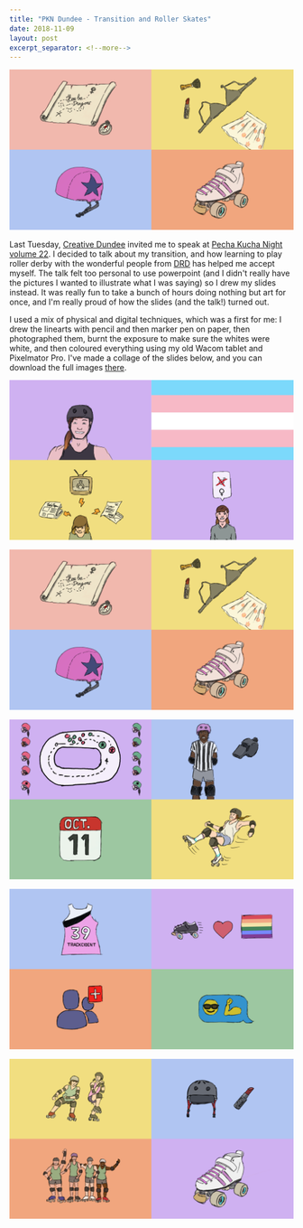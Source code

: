 ```yaml
---
title: "PKN Dundee - Transition and Roller Skates"
date: 2018-11-09
layout: post
excerpt_separator: <!--more-->
---
```

![PKN22, slides 5 to 8](/static/media/2018/11/pkn_2.png)

Last Tuesday, [Creative Dundee][crdnd] invited me to speak at [Pecha Kucha Night volume 22][pkn22]. I decided to talk about my transition, and how learning to play roller derby with the wonderful people from [DRD][drd] has helped me accept myself. The talk felt too personal to use powerpoint (and I didn't really have the pictures I wanted to illustrate what I was saying) so I drew my slides instead. It was really fun to take a bunch of hours doing nothing but art for once, and I'm really proud of how the slides (and the talk!) turned out.

I used a mix of physical and digital techniques, which was a first for me: I drew the linearts with pencil and then marker pen on paper, then photographed them, burnt the exposure to make sure the whites were white, and then coloured everything using my old Wacom tablet and Pixelmator Pro. I've made a collage of the slides below, and you can download the full images [there][slides].

<!--more-->

![PKN22, slides 1 to 4](/static/media/2018/11/pkn_1.png)

![PKN22, slides 5 to 8](/static/media/2018/11/pkn_2.png)

![PKN22, slides 9 to 12](/static/media/2018/11/pkn_3.png)

![PKN22, slides 13 to 16](/static/media/2018/11/pkn_4.png)

![PKN22, slides 17 to 20](/static/media/2018/11/pkn_5.png)


[crdnd]: https://creativedundee.com
[pkn22]: https://creativedundee.com/2018/10/pecha-kucha-night-dundee-vol-22/
[drd]: https://www.facebook.com/dundeerollerderby
[slides]: https://amyparent.com/files/pkn22.zip
